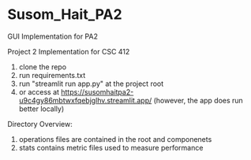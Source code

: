 # Susom_Hait_PA2
GUI Implementation for PA2

Project 2 Implementation for CSC 412
1. clone the repo
2. run requirements.txt
3. run "streamlit run app.py" at the project root
4. or access at https://susomhaitpa2-u9c4gy86mbtwxfqebjglhv.streamlit.app/ (however, the app does run better locally)

Directory Overview:
1. operations files are contained in the root and componenets
2. stats contains metric files used to measure performance